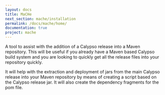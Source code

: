 ```yaml
---
layout: docs
title: MaCHe
next_section: mache/installation
permalink: /docs/mache/home/
documentation: true
project: mache
---
```


A tool to assist with the addition of a Calypso release into a Maven repository. This will be useful if you already have a Maven based Calypso build system and you are looking to quickly get all the release files into your repository quickly.

It will help with the extraction and deployment of jars from the main Calypso release into your Maven repository by means of creating a script based on the Calypso release jar. It will also create the dependency fragments for the pom file.
